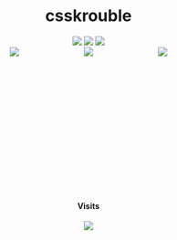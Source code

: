 <h1 align="center">csskrouble</h1>

<div align="center">
  <img src="https://img.shields.io/badge/TypeScript-000000?style=for-the-badge&logo=TypeScript&logoColor=white"/> <img src="https://img.shields.io/badge/Lua-000000?style=for-the-badge&logo=Lua&logoColor=white"/> <img src="https://img.shields.io/badge/Kotlin-000000?style=for-the-badge&logo=Kotlin&logoColor=white"/>
  
  <div style="display: flex; flex-direction: row; justify-content: space-evenly; height: 250px; width: 100%;">
  <img src="https://wakatime.com/share/@52401d66-a497-4262-ae60-c0a683a7dde3/28b3eb65-14e6-4f0e-ab73-9b2f8b6fdd63.svg"/>
  <a href="https://v-rp.pl"><img src="https://panels.twitch.tv/panel-125233800-image-2e5edc47-b78d-4955-83e6-a47270b87ad1"/></a>
  <img src="https://wakatime.com/share/@52401d66-a497-4262-ae60-c0a683a7dde3/6d97d765-dc5f-4d5f-ba8b-820085b3dd67.svg"/>
</div>


  
  #### Visits
  <img src="https://profile-counter.glitch.me/csskroubledev/count.svg"/>
</div>
